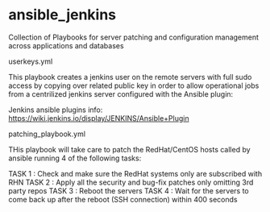 # ansible_jenkins
Collection of Playbooks for server patching and configuration management across applications and databases

userkeys.yml

This playbook creates a jenkins user on the remote servers with full sudo access by copying over related public key in order to allow operational jobs from a centrilized jenkins server configured with the Ansible plugin:

Jenkins ansible plugins info:
https://wiki.jenkins.io/display/JENKINS/Ansible+Plugin

patching_playbook.yml

THis playbook will take care to patch the RedHat/CentOS hosts called by ansible running 4 of the following tasks:

TASK 1 : Check and make sure the RedHat systems only are subscribed with RHN
TASK 2 : Apply all the security and bug-fix patches only omitting 3rd party repos
TASK 3 : Reboot the servers
TASK 4 : Wait for the servers to come back up after the reboot (SSH connection) within 400 seconds
